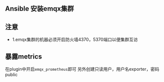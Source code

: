 ## Ansible 安装emqx集群

## 注意
- 1.emqx集群的机器必须开启防火墙4370，5370端口以便集群互访

## 暴露metrics
在plugin中开启`emqx_prometheus`即可
另外创建只读用户，用户名exporter，密码public
